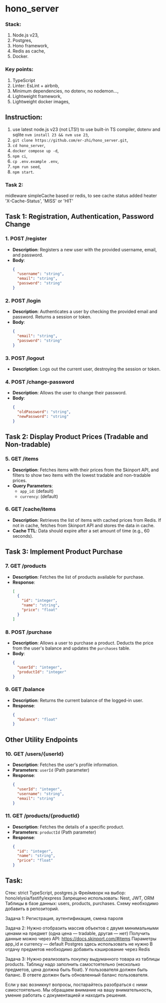 # hono_server

### Stack:
1. Node.js v23,
2. Postgres,
3. Hono framework,
4. Redis as cache,
5. Docker.

### Key points: 
1. TypeScript
2. Linter: EsLint + airbnb,
3. Minimum dependencies, no dotenv, no nodemon...,
4. Lightweight framework,
5. Lightweight docker images,

## Instruction:
1. use latest node.js v23 (not LTS!) to use built-in TS compiler, dotenv and sqlite `nvm install 23 && nvm use 23`,
2. `git clone https://github.com/er-zhi/hono_server.git`,
3. `cd hono_server`,
4. `docker compose up -d`,
5. `npm ci`,
6. `cp .env.example .env`,
7. `npm run seed`,
8. `npm start`.

### Task 2:
midleware simpleCache based or redis,
to see cache status added heater 'X-Cache-Status', 'MISS' or 'HIT'


## Task 1: Registration, Authentication, Password Change

### 1. POST /register
- **Description**: Registers a new user with the provided username, email, and password.
- **Body**:
  ```json
  {
    "username": "string",
    "email": "string",
    "password": "string"
  }
  ```

### 2. POST /login
- **Description**: Authenticates a user by checking the provided email and password. Returns a session or token.
- **Body**:
  ```json
  {
    "email": "string",
    "password": "string"
  }
  ```

### 3. POST /logout
- **Description**: Logs out the current user, destroying the session or token.

### 4. POST /change-password
- **Description**: Allows the user to change their password.
- **Body**:
  ```json
  {
    "oldPassword": "string",
    "newPassword": "string"
  }
  ```

## Task 2: Display Product Prices (Tradable and Non-tradable)

### 5. GET /items
- **Description**: Fetches items with their prices from the Skinport API, and filters to show two items with the lowest tradable and non-tradable prices.
- **Query Parameters**:
  - `app_id`: (default)
  - `currency`: (default)

### 6. GET /cache/items
- **Description**: Retrieves the list of items with cached prices from Redis. If not in cache, fetches from Skinport API and stores the data in cache.
- **Cache TTL**: Data should expire after a set amount of time (e.g., 60 seconds).

## Task 3: Implement Product Purchase

### 7. GET /products
- **Description**: Fetches the list of products available for purchase.
- **Response**:
  ```json
  [
    {
      "id": "integer",
      "name": "string",
      "price": "float"
    }
  ]
  ```

### 8. POST /purchase
- **Description**: Allows a user to purchase a product. Deducts the price from the user's balance and updates the `purchases` table.
- **Body**:
  ```json
  {
    "userId": "integer",
    "productId": "integer"
  }
  ```

### 9. GET /balance
- **Description**: Returns the current balance of the logged-in user.
- **Response**:
  ```json
  {
    "balance": "float"
  }
  ```

## Other Utility Endpoints

### 10. GET /users/{userId}
- **Description**: Fetches the user's profile information.
- **Parameters**: `userId` (Path parameter)
- **Response**:
  ```json
  {
    "userId": "integer",
    "username": "string",
    "email": "string"
  }
  ```

### 11. GET /products/{productId}
- **Description**: Fetches the details of a specific product.
- **Parameters**: `productId` (Path parameter)
- **Response**:
  ```json
  {
    "id": "integer",
    "name": "string",
    "price": "float"
  }
  ```
## Task:
Стек: strict TypeScript, postgres.js
Фреймворк на выбор: hono/elysia/fastify/express
Запрещено использовать: Nest, JWT, ORM
Таблицы в базе данных: users, products, purchases. Схему необходимо добавить в репозиторий.

Задача 1:
Регистрация, аутентификация, смена пароля

Задача 2:
Нужно отобразить массив объектов с двумя минимальными ценами на предмет (одна цена — tradable, другая — нет)
Получить данные можно через API: https://docs.skinport.com/#items
Параметры app_id и currency — default
Postgres здесь использовать не нужно
В отдачу предметов необходимо добавить кэширование через Redis

Задача 3:
Нужно реализовать покупку выдуманного товара из таблицы products.
Таблицу надо заполнить самостоятельно (несколько предметов, цена должна быть float).
У пользователя должен быть баланс.
В ответе должен быть обновленный баланс пользователя.

Если у вас возникнут вопросы, постарайтесь разобраться с ними самостоятельно. Мы обращаем внимание на вашу внимательность, умение работать с документацией и находить решения.
